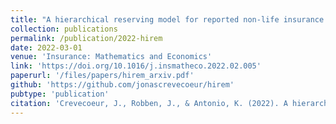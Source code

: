 ```yaml
---
title: "A hierarchical reserving model for reported non-life insurance claims"
collection: publications
permalink: /publication/2022-hirem
date: 2022-03-01
venue: 'Insurance: Mathematics and Economics'
link: 'https://doi.org/10.1016/j.insmatheco.2022.02.005'
paperurl: '/files/papers/hirem_arxiv.pdf'
github: 'https://github.com/jonascrevecoeur/hirem'
pubtype: 'publication'
citation: 'Crevecoeur, J., Robben, J., & Antonio, K. (2022). A hierarchical reserving model for reported non-life insurance claims, 104, 158-184. <b>Insurance: Mathematics and Economics</b>. DOI: 10.1016/j.insmatheco.2022.02.005'
---
```

